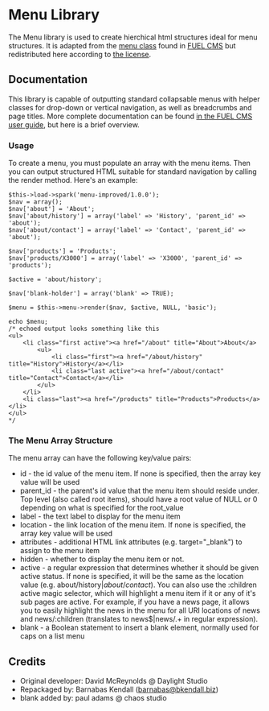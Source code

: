 # Menu Library

The Menu library is used to create hierchical html structures ideal for menu structures. It is adapted from the [menu class](http://www.getfuelcms.com/user_guide/libraries/menu) found in [FUEL CMS](http://www.getfuelcms.com/) but redistributed here according to [the license](http://www.apache.org/licenses/LICENSE-2.0).

## Documentation

This library is capable of outputting standard collapsable menus with helper classes for drop-down or vertical navigation, as well as breadcrumbs and page titles. More complete documentation can be found [in the FUEL CMS user guide](http://www.getfuelcms.com/user_guide/libraries/menu), but here is a brief overview.

### Usage

To create a menu, you must populate an array with the menu items. Then you can output structured HTML suitable for standard navigation by calling the render method. Here's an example:

	$this->load->spark('menu-improved/1.0.0');
	$nav = array();
	$nav['about'] = 'About';
	$nav['about/history'] = array('label' => 'History', 'parent_id' => 'about');
	$nav['about/contact'] = array('label' => 'Contact', 'parent_id' => 'about');
	 
	$nav['products'] = 'Products';
	$nav['products/X3000'] = array('label' => 'X3000', 'parent_id' => 'products');
	 
	$active = 'about/history';

	$nav['blank-holder'] = array('blank' => TRUE);

	$menu = $this->menu->render($nav, $active, NULL, 'basic');
	 
	echo $menu;
	/* echoed output looks something like this
	<ul>
		<li class="first active"><a href="/about" title="About">About</a>
			<ul>
				<li class="first"><a href="/about/history" title="History">History</a></li>
				<li class="last active"><a href="/about/contact" title="Contact">Contact</a></li>
			</ul>
		</li>
		<li class="last"><a href="/products" title="Products">Products</a></li>
	</ul>
	*/


### The Menu Array Structure

The menu array can have the following key/value pairs:

* id - the id value of the menu item. If none is specified, then the array key value will be used
* parent_id - the parent's id value that the menu item should reside under. Top level (also called root items), should have a root value of NULL or 0 depending on what is specified for the root_value
* label - the text label to display for the menu item
* location - the link location of the menu item. If none is specified, the array key value will be used
* attributes - additional HTML link attributes (e.g. target="_blank") to assign to the menu item
* hidden - whether to display the menu item or not.
* active - a regular expression that determines whether it should be given active status. If none is specified, it will be the same as the location value (e.g. about/history$|about/contact$). You can also use the :children active magic selector, which will highlight a menu item if it or any of it's sub pages are active. For example, if you have a news page, it allows you to easily highlight the news in the menu for all URI locations of news and news/:children (translates to news$|news/.+ in regular expression).
* blank - a Boolean statement to insert a blank element, normally used for caps on a list menu

## Credits
- Original developer: David McReynolds @ Daylight Studio
- Repackaged by: Barnabas Kendall (barnabas@bkendall.biz)
- blank added by: paul adams @ chaos studio